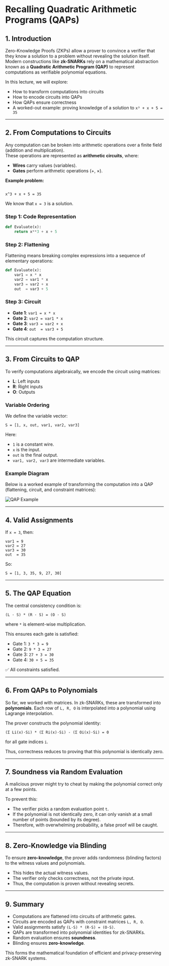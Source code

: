 
# Recalling Quadratic Arithmetic Programs (QAPs) 

## 1. Introduction 
Zero-Knowledge Proofs (ZKPs) allow a prover to convince a verifier that they know a solution to a problem without revealing the solution itself.  
Modern constructions like **zk-SNARKs** rely on a mathematical abstraction known as a **Quadratic Arithmetic Program (QAP)** to represent computations as verifiable polynomial equations.

In this lecture, we will explore:
- How to transform computations into circuits
- How to encode circuits into QAPs
- How QAPs ensure correctness
- A worked-out example: proving knowledge of a solution to `x³ + x + 5 = 35`

---

## 2. From Computations to Circuits
Any computation can be broken into arithmetic operations over a finite field (addition and multiplication).  
These operations are represented as **arithmetic circuits**, where:
- **Wires** carry values (variables).
- **Gates** perform arithmetic operations (+, ×).

**Example problem:**

```

x^3 + x + 5 = 35

````

We know that `x = 3` is a solution.

### Step 1: Code Representation
```python
def Evaluate(x):
    return x**3 + x + 5
````

### Step 2: Flattening

Flattening means breaking complex expressions into a sequence of elementary operations:

```python
def Evaluate(x):
    var1 = x * x
    var2 = var1 * x
    var3 = var2 + x
    out  = var3 + 5
```

### Step 3: Circuit

* **Gate 1**: `var1 = x * x`
* **Gate 2**: `var2 = var1 * x`
* **Gate 3**: `var3 = var2 + x`
* **Gate 4**: `out  = var3 + 5`

This circuit captures the computation structure.

---

## 3. From Circuits to QAP

To verify computations algebraically, we encode the circuit using matrices:

* **L**: Left inputs
* **R**: Right inputs
* **O**: Outputs

### Variable Ordering

We define the variable vector:

```
S = [1, x, out, var1, var2, var3]
```

Here:

* `1` is a constant wire.
* `x` is the input.
* `out` is the final output.
* `var1, var2, var3` are intermediate variables.

### Example Diagram

Below is a worked example of transforming the computation into a QAP (flattening, circuit, and constraint matrices):

![QAP Example](d25e4aca-8a27-4e83-8668-09320b346076.png)

---

## 4. Valid Assignments

If `x = 3`, then:

```
var1 = 9
var2 = 27
var3 = 30
out  = 35
```

So:

```
S = [1, 3, 35, 9, 27, 30]
```

---

## 5. The QAP Equation

The central consistency condition is:

```
(L · S) * (R · S) = (O · S)
```

where `*` is element-wise multiplication.

This ensures each gate is satisfied:

* Gate 1: `3 * 3 = 9`
* Gate 2: `9 * 3 = 27`
* Gate 3: `27 + 3 = 30`
* Gate 4: `30 + 5 = 35`

✅ All constraints satisfied.

---

## 6. From QAPs to Polynomials

So far, we worked with matrices. In zk-SNARKs, these are transformed into **polynomials**.
Each row of `L, R, O` is interpolated into a polynomial using Lagrange interpolation.

The prover constructs the polynomial identity:

```
(Σ Li(x)·Si) * (Σ Ri(x)·Si) - (Σ Oi(x)·Si) = 0
```

for all gate indices `i`.

Thus, correctness reduces to proving that this polynomial is identically zero.

---

## 7. Soundness via Random Evaluation

A malicious prover might try to cheat by making the polynomial correct only at a few points.

To prevent this:

* The verifier picks a random evaluation point `t`.
* If the polynomial is not identically zero, it can only vanish at a small number of points (bounded by its degree).
* Therefore, with overwhelming probability, a false proof will be caught.

---

## 8. Zero-Knowledge via Blinding

To ensure **zero-knowledge**, the prover adds randomness (blinding factors) to the witness values and polynomials.

* This hides the actual witness values.
* The verifier only checks correctness, not the private input.
* Thus, the computation is proven without revealing secrets.

---

## 9. Summary

* Computations are flattened into circuits of arithmetic gates.
* Circuits are encoded as QAPs with constraint matrices `L, R, O`.
* Valid assignments satisfy `(L·S) * (R·S) = (O·S)`.
* QAPs are transformed into polynomial identities for zk-SNARKs.
* Random evaluation ensures **soundness**.
* Blinding ensures **zero-knowledge**.

This forms the mathematical foundation of efficient and privacy-preserving zk-SNARK systems.
